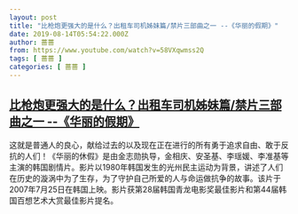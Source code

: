 ```yaml
---
layout: post
title: "比枪炮更强大的是什么？出租车司机姊妹篇/禁片三部曲之一 --《华丽的假期》"
date: 2019-08-14T05:54:22.000Z
author: 蔷蔷
from: https://www.youtube.com/watch?v=58VXqwmss2Q
tags: [ 蔷蔷 ]
categories: [ 蔷蔷 ]
---
```

<!--1565762062000-->
[比枪炮更强大的是什么？出租车司机姊妹篇/禁片三部曲之一 --《华丽的假期》](https://www.youtube.com/watch?v=58VXqwmss2Q)
------

<div>
这就是普通人的良心，献给过去的以及现在正在进行的所有勇于追求自由、敢于反抗的人们！《华丽的休假》是由金志勋执导，金相庆、安圣基、李瑶媛、李准基等主演的韩国剧情片。影片以1980年韩国发生的光州民主运动为背景，讲述了人们在历史的漩涡中为了生存，为了守护自己所爱的人与命运做抗争的故事。该片于2007年7月25日在韩国上映。影片获第28届韩国青龙电影奖最佳影片和第44届韩国百想艺术大赏最佳影片提名。
</div>
